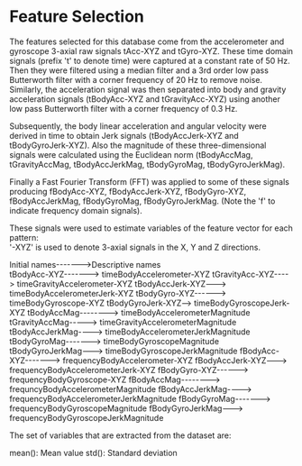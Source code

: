 Feature Selection 
=================

The features selected for this database come from the accelerometer and gyroscope 3-axial raw signals tAcc-XYZ and tGyro-XYZ. These time domain signals (prefix 't' to denote time) were captured at a constant rate of 50 Hz. Then they were filtered using a median filter and a 3rd order low pass Butterworth filter with a corner frequency of 20 Hz to remove noise. Similarly, the acceleration signal was then separated into body and gravity acceleration signals (tBodyAcc-XYZ and tGravityAcc-XYZ) using another low pass Butterworth filter with a corner frequency of 0.3 Hz. 

Subsequently, the body linear acceleration and angular velocity were derived in time to obtain Jerk signals (tBodyAccJerk-XYZ and tBodyGyroJerk-XYZ). Also the magnitude of these three-dimensional signals were calculated using the Euclidean norm (tBodyAccMag, tGravityAccMag, tBodyAccJerkMag, tBodyGyroMag, tBodyGyroJerkMag). 

Finally a Fast Fourier Transform (FFT) was applied to some of these signals producing fBodyAcc-XYZ, fBodyAccJerk-XYZ, fBodyGyro-XYZ, fBodyAccJerkMag, fBodyGyroMag, fBodyGyroJerkMag. (Note the 'f' to indicate frequency domain signals). 

These signals were used to estimate variables of the feature vector for each pattern:  
'-XYZ' is used to denote 3-axial signals in the X, Y and Z directions.


Initial names------->Descriptive names    
tBodyAcc-XYZ-------> timeBodyAccelerometer-XYZ
tGravityAcc-XYZ----> timeGravityAccelerometer-XYZ
tBodyAccJerk-XYZ---> timeBodyAccelerometerJerk-XYZ
tBodyGyro-XYZ------> timeBodyGyroscope-XYZ
tBodyGyroJerk-XYZ--> timeBodyGyroscopeJerk-XYZ
tBodyAccMag--------> timeBodyAccelerometerMagnitude
tGravityAccMag-----> timeGravityAccelerometerMagnitude
tBodyAccJerkMag----> timeBodyAccelerometerJerkMagnitude
tBodyGyroMag-------> timeBodyGyroscopeMagnitude
tBodyGyroJerkMag---> timeBodyGyroscopeJerkMagnitude
fBodyAcc-XYZ-------> frequencyBodyAccelerometer-XYZ
fBodyAccJerk-XYZ---> frequencyBodyAccelerometerJerk-XYZ
fBodyGyro-XYZ------> frequencyBodyGyroscope-XYZ
fBodyAccMag--------> frequncyBodyAccelerometerMagnitude
fBodyAccJerkMag----> frequencyBodyAccelerometerJerkMagnitude
fBodyGyroMag-------> frequencyBodyGyroscopeMagnitude
fBodyGyroJerkMag---> frequencyBodyGyroscopeJerkMagnitude

The set of variables that are extracted from the dataset are: 

mean(): Mean value
std(): Standard deviation


